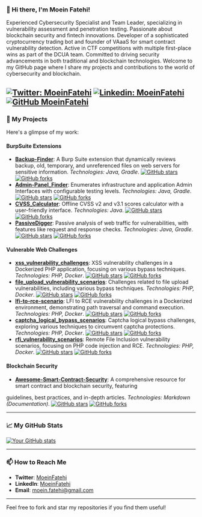 ### 👋 Hi there, I'm Moein Fatehi!

Experienced Cybersecurity Specialist and Team Leader, specializing in vulnerability assessment and penetration testing. Passionate about blockchain security and fintech innovations. Developer of a sophisticated cryptocurrency trading bot and founder of VAaaS for smart contract vulnerability detection. Active in CTF competitions with multiple first-place wins as part of the DCUA team. Committed to driving security advancements in both traditional and blockchain technologies. Welcome to my GitHub page where I share my projects and contributions to the world of cybersecurity and blockchain.

[![Twitter: MoeinFatehi](https://img.shields.io/twitter/follow/MoeinFatehi?style=social)](https://twitter.com/MoeinFatehi)
[![Linkedin: MoeinFatehi](https://img.shields.io/badge/-MoeinFatehi-blue?style=flat-square&logo=Linkedin&logoColor=white&link=www.linkedin.com/in/moeinfatehi)](www.linkedin.com/in/moeinfatehi)
[![GitHub MoeinFatehi](https://img.shields.io/github/followers/moeinfatehi?label=follow&style=social)](https://github.com/moeinfatehi)
---

### 🌟 My Projects

Here's a glimpse of my work:

#### BurpSuite Extensions
- **[Backup-Finder](https://github.com/moeinfatehi/Backup-Finder)**: A Burp Suite extension that dynamically reviews backup, old, temporary, and unreferenced files on web servers for sensitive information. _Technologies: Java, Gradle_. [![GitHub stars](https://img.shields.io/github/stars/moeinfatehi/Backup-Finder?style=social)](https://github.com/moeinfatehi/Backup-Finder/stargazers) [![GitHub forks](https://img.shields.io/github/forks/moeinfatehi/Backup-Finder?style=social)](https://github.com/moeinfatehi/Backup-Finder/network/members)
- **[Admin-Panel_Finder](https://github.com/moeinfatehi/Admin-Panel_Finder)**: Enumerates infrastructure and application Admin Interfaces with configurable testing levels. _Technologies: Java, Gradle_. [![GitHub stars](https://img.shields.io/github/stars/moeinfatehi/Admin-Panel_Finder?style=social)](https://github.com/moeinfatehi/Admin-Panel_Finder/stargazers) [![GitHub forks](https://img.shields.io/github/forks/moeinfatehi/Admin-Panel_Finder?style=social)](https://github.com/moeinfatehi/Admin-Panel_Finder/network/members)
- **[CVSS_Calculator](https://github.com/moeinfatehi/CVSS_Calculator)**: Offline CVSS v2 and v3.1 scores calculator with a user-friendly interface. _Technologies: Java_. [![GitHub stars](https://img.shields.io/github/stars/moeinfatehi/CVSS_Calculator?style=social)](https://github.com/moeinfatehi/CVSS_Calculator/stargazers) [![GitHub forks](https://img.shields.io/github/forks/moeinfatehi/CVSS_Calculator?style=social)](https://github.com/moeinfatehi/CVSS_Calculator/network/members)
- **[PassiveDigger](https://github.com/moeinfatehi/PassiveDigger)**: Passive analysis of web traffic for vulnerabilities, with features like request and response checks. _Technologies: Java, Gradle_. [![GitHub stars](https://img.shields.io/github/stars/moeinfatehi/PassiveDigger?style=social)](https://github.com/moeinfatehi/PassiveDigger/stargazers) [![GitHub forks](https://img.shields.io/github/forks/moeinfatehi/PassiveDigger?style=social)](https://github.com/moeinfatehi/PassiveDigger/network/members)

#### Vulnerable Web Challenges
- **[xss_vulnerability_challenges](https://github.com/moeinfatehi/xss_vulnerability_challenges)**: XSS vulnerability challenges in a Dockerized PHP application, focusing on various bypass techniques. _Technologies: PHP, Docker_. [![GitHub stars](https://img.shields.io/github/stars/moeinfatehi/xss_vulnerability_challenges?style=social)](https://github.com/moeinfatehi/xss_vulnerability_challenges/stargazers) [![GitHub forks](https://img.shields.io/github/forks/moeinfatehi/xss_vulnerability_challenges?style=social)](https://github.com/moeinfatehi/xss_vulnerability_challenges/network/members)
- **[file_upload_vulnerability_scenarios](https://github.com/moeinfatehi/file_upload_vulnerability_scenarios)**: Challenges related to file upload vulnerabilities, including various bypass techniques. _Technologies: PHP, Docker_. [![GitHub stars](https://img.shields.io/github/stars/moeinfatehi/file_upload_vulnerability_scenarios?style=social)](https://github.com/moeinfatehi/file_upload_vulnerability_scenarios/stargazers) [![GitHub forks](https://img.shields.io/github/forks/moeinfatehi/file_upload_vulnerability_scenarios?style=social)](https://github.com/moeinfatehi/file_upload_vulnerability_scenarios/network/members)
- **[lfi-to-rce-scenario](https://github.com/moeinfatehi/lfi-to-rce-scenario)**: LFI to RCE vulnerability challenges in a Dockerized environment, demonstrating path traversal and command execution. _Technologies: PHP, Docker_. [![GitHub stars](https://img.shields.io/github/stars/moeinfatehi/lfi-to-rce-scenario?style=social)](https://github.com/moeinfatehi/lfi-to-rce-scenario/stargazers) [![GitHub forks](https://img.shields.io/github/forks/moeinfatehi/lfi-to-rce-scenario?style=social)](https://github.com/moeinfatehi/lfi-to-rce-scenario/network/members)
- **[captcha_logical_bypass_scenarios](https://github.com/moeinfatehi/captcha_logical_bypass_scenarios)**: Captcha logical bypass challenges, exploring various techniques to circumvent captcha protections. _Technologies: PHP, Docker_. [![GitHub stars](https://img.shields.io/github/stars/moeinfatehi/captcha_logical_bypass_scenarios?style=social)](https://github.com/moeinfatehi/captcha_logical_bypass_scenarios/stargazers) [![GitHub forks](https://img.shields.io/github/forks/moeinfatehi/captcha_logical_bypass_scenarios?style=social)](https://github.com/moeinfatehi/captcha_logical_bypass_scenarios/network/members)
- **[rfi_vulnerability_scenarios](https://github.com/moeinfatehi/rfi_vulnerability_scenarios)**: Remote File Inclusion vulnerability scenarios, focusing on PHP code injection and RCE. _Technologies: PHP, Docker_. [![GitHub stars](https://img.shields.io/github/stars/moeinfatehi/rfi_vulnerability_scenarios?style=social)](https://github.com/moeinfatehi/rfi_vulnerability_scenarios/stargazers) [![GitHub forks](https://img.shields.io/github/forks/moeinfatehi/rfi_vulnerability_scenarios?style=social)](https://github.com/moeinfatehi/rfi_vulnerability_scenarios/network/members)

#### Blockchain Security
- **[Awesome-Smart-Contract-Security](https://github.com/moeinfatehi/Awesome-Smart-Contract-Security)**: A comprehensive resource for smart contract and blockchain security, featuring

 guidelines, best practices, and in-depth articles. _Technologies: Markdown (Documentation)_. [![GitHub stars](https://img.shields.io/github/stars/moeinfatehi/Awesome-Smart-Contract-Security?style=social)](https://github.com/moeinfatehi/Awesome-Smart-Contract-Security/stargazers) [![GitHub forks](https://img.shields.io/github/forks/moeinfatehi/Awesome-Smart-Contract-Security?style=social)](https://github.com/moeinfatehi/Awesome-Smart-Contract-Security/network/members)

---

### 📈 My GitHub Stats

[![Your GitHub stats](https://github-readme-stats.vercel.app/api?username=moeinfatehi&show_icons=true)](https://github.com/moeinfatehi)

---

### 📫 How to Reach Me

- **Twitter**: [MoeinFatehi](https://twitter.com/MoeinFatehi)
- **LinkedIn**: [MoeinFatehi](https://www.linkedin.com/in/moein-fatehi-87a35936/)
- **Email**: moein.fatehi@gmail.com

---


Feel free to fork and star my repositories if you find them useful!

